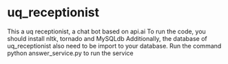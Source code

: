 # uq_receptionist
This a uq receptionist, a chat bot based on api.ai
To run the code, you should install nltk, tornado and MySQLdb
Additionally, the database of uq_receptionist also need to be import to your database.
Run the command python answer_service.py to run the service
